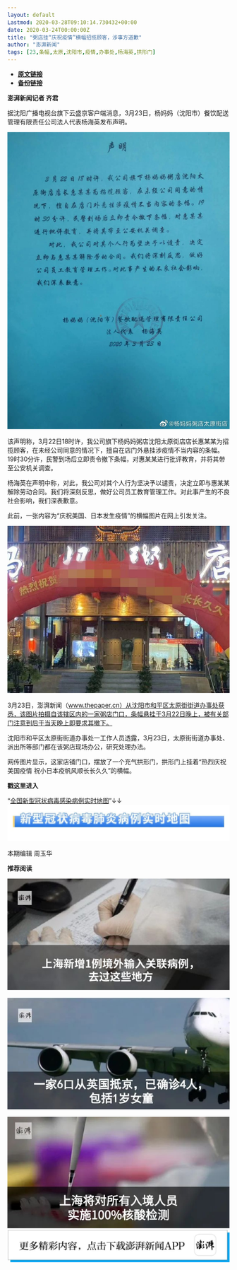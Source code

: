 ```yaml
---
layout: default
Lastmod: 2020-03-28T09:10:14.730432+00:00
date: 2020-03-24T00:00:00Z
title: "粥店挂“庆祝疫情”横幅招揽顾客，涉事方道歉"
author: "澎湃新闻"
tags: [23,条幅,太原,沈阳市,疫情,办事处,杨海英,拱形门]
---
```


* [**原文链接**](https://mp.weixin.qq.com/s/sPucGIUhhQSqH_5gDm95Qw)
* [**备份链接**](http://archive.today/43TrV)


**澎湃新闻记者 齐君**

据沈阳广播电视台旗下云盛京客户端消息，3月23日，杨妈妈（沈阳市）餐饮配送管理有限责任公司法人代表杨海英发布声明。

![](/images/post/9bc8f697a4d328973110ab55daab6f56.jpg)

该声明称，3月22日18时许，我公司旗下杨妈妈粥店沈阳太原街店店长惠某某为招揽顾客，在未经公司同意的情况下，擅自在店门外悬挂涉疫情不当内容的条幅。19时30分许，民警到场后立即责令撤下条幅，对惠某某进行批评教育，并将其带至公安机关调查。

杨海英在声明中称，对此，我公司对其个人行为坚决予以谴责，决定立即与惠某某解除劳动合同。我们将深刻反思，做好公司员工教育管理工作。对此事产生的不良社会影响，我们深表歉意。

此前，一张内容为“庆祝美国、日本发生疫情”的横幅图片在网上引发关注。

![](/images/post/f60960c5da3c6c81a5722e80c24c24d4.jpg)

3月23日，澎湃新闻（www.thepaper.cn）从沈阳市和平区太原街街道办事处获悉，该图片拍摄自该辖区内的一家粥店门口，条幅悬挂于3月22日晚上，被有关部门注意到后于当天晚上即要求其撤下。

沈阳市和平区太原街街道办事处一工作人员透露，3月23日，太原街街道办事处、派出所等部门都在该粥店现场办公，研究处理办法。

网传图片显示，这家店铺门口，摆放了一个充气拱形门，拱形门上挂着“热烈庆祝美国疫情 祝小日本疫帆风顺长长久久”的横幅。

  

**戳这里进入**

“[全国新型冠状病毒感染病例实时地图](http://projects.thepaper.cn/thepaper-cases/839studio/feiyan/)”↓↓[![](/images/post/15a4bc01c19b9e56f61d4f79069e4c63.jpg)](http://projects.thepaper.cn/thepaper-cases/839studio/feiyan/)

本期编辑 周玉华  

  

**推荐阅读**

  

[![](/images/post/da10889fbd1f004c9ead76c626b7270b.jpg)](http://mp.weixin.qq.com/s?__biz=MjM5MzI5NTU3MQ==&mid=2651610840&idx=1&sn=24085cf712dbef1f5558836ac4858cbe&chksm=bd61c3648a164a72cbe005548a1f22a81854598af81dfab5add49910015908849acaea4a8bc0&scene=21#wechat_redirect)

**[![](/images/post/d28db25a18449a0b62635304c4e76da2.jpg)](http://mp.weixin.qq.com/s?__biz=MjM5MzI5NTU3MQ==&mid=2651609966&idx=1&sn=fa577039e2c7dd5eeedf30cb86b7beea&chksm=bd61c6d28a164fc40fb023bc905b9f23c0ef2b9934c8aa15f2cc4695651349cf940942815695&scene=21#wechat_redirect)**

[![](/images/post/a7419398795ea1e47f57768feb79bdb2.jpg)](http://mp.weixin.qq.com/s?__biz=MjM5MzI5NTU3MQ==&mid=2651609872&idx=1&sn=ff0ff7c6c2e9051e395e9152000a3dc4&chksm=bd61c6ac8a164fbaf435b98c4aa72e9490d08d33b1379a66177a75521b9f06ce94b84448b24d&scene=21#wechat_redirect)[![](/images/post/faa036129172f4ba4cb775ad946d1eff.jpg)](https://a.app.qq.com/o/simple.jsp?pkgname=com.wondertek.paper)

